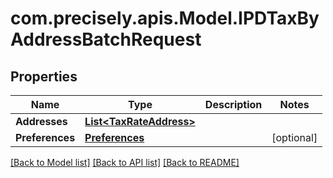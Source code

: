 # com.precisely.apis.Model.IPDTaxByAddressBatchRequest
## Properties

Name | Type | Description | Notes
------------ | ------------- | ------------- | -------------
**Addresses** | [**List&lt;TaxRateAddress&gt;**](TaxRateAddress.md) |  | 
**Preferences** | [**Preferences**](Preferences.md) |  | [optional] 

[[Back to Model list]](../README.md#documentation-for-models) [[Back to API list]](../README.md#documentation-for-api-endpoints) [[Back to README]](../README.md)

